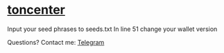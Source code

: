 # [toncenter](https://t.me/tonapibot)

Input your seed phrases to seeds.txt
In line 51 change your wallet version

Questions? Contact me: [Telegram](https://t.me/TheAnotherOneUsername)
